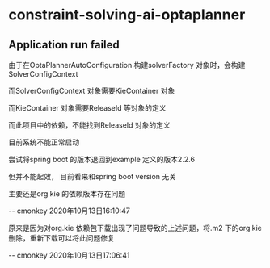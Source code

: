 # constraint-solving-ai-optaplanner

## Application run failed 

由于在OptaPlannerAutoConfiguration 构建solverFactory 对象时，会构建SolverConfigContext

而SolverConfigContext 对象需要KieContainer 对象

而KieContainer 对象需要ReleaseId 等对象的定义

而此项目中的依赖，不能找到ReleaseId 对象的定义

目前系统不能正常启动

尝试将spring boot 的版本退回到example 定义的版本2.2.6 

但并不能起效， 目前看来和spring boot version 无关

主要还是org.kie 的依赖版本存在问题

--  cmonkey 2020年10月13日16:10:47

原来是因为对org.kie 依赖包下载出现了问题导致的上述问题，将.m2 下的org.kie 删除，重新下载可以将此问题修复

-- cmonkey 2020年10月13日17:06:41
